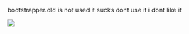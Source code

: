 bootstrapper.old is not used
it sucks
dont use it
i dont like it

<img src="https://cdn.discordapp.com/attachments/926215294970650755/1054966205682831463/image.png">
